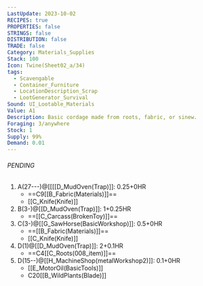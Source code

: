 ```yaml
---
LastUpdate: 2023-10-02
RECIPES: true
PROPERTIES: false
STRINGS: false
DISTRIBUTION: false
TRADE: false
Category: Materials_Supplies
Stack: 100
Icon: Twine(Sheet02_a/34)
tags:
  - Scavengable
  - Container_Furniture
  - LocationDescription_Scrap
  - LootGenerator_Survival
Sound: UI_Lootable_Materials
Value: A1
Description: Basic cordage made from roots, fabric, or sinew.
Foraging: 3/anywhere
Stock: 1
Supply: 99%
Demand: 0.01
---
```

###### PENDING
1. A(27---)@[[[[D_MudOven(Trap)]]: 0.25+0HR
	- ==C9[[B_Fabric(Materials)]]==
	- [[C_Knife(Knife)]]
2. B(3-)@[[D_MudOven(Trap)]]: 1+0.25HR
	- ==[[C_Carcass(BrokenToy)]]==
3. C(3-)@[[G_SawHorse(BasicWorkshop)]]: 0.5+0HR
	- ==[[B_Fabric(Materials)]]==
	- [[C_Knife(Knife)]]
4. D(1)@[[D_MudOven(Trap)]]: 2+0.1HR
	- ==C4[[C_Roots(008_item)]]==
5. D(15--)@[[H_MachineShop(metalWorkshop2)]]: 0.1+0HR
	- [[E_MotorOil(BasicTools)]]
	- C20[[B_WildPlants(Blade)]]